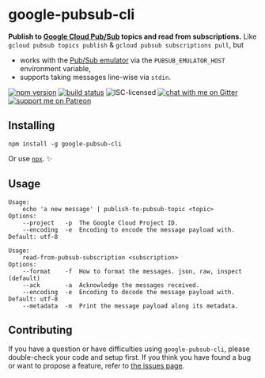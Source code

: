 # google-pubsub-cli

**Publish to [Google Cloud Pub/Sub](https://cloud.google.com/pubsub/docs/) topics and read from subscriptions.** Like `gcloud pubsub topics publish` & `gcloud pubsub subscriptions pull`, but

- works with the [Pub/Sub emulator](https://cloud.google.com/pubsub/docs/emulator) via the `PUBSUB_EMULATOR_HOST` environment variable,
- supports taking messages line-wise via `stdin`.

[![npm version](https://img.shields.io/npm/v/google-pubsub-cli.svg)](https://www.npmjs.com/package/google-pubsub-cli)
[![build status](https://api.travis-ci.org/derhuerst/google-pubsub-cli.svg?branch=master)](https://travis-ci.org/derhuerst/google-pubsub-cli)
![ISC-licensed](https://img.shields.io/github/license/derhuerst/google-pubsub-cli.svg)
[![chat with me on Gitter](https://img.shields.io/badge/chat%20with%20me-on%20gitter-512e92.svg)](https://gitter.im/derhuerst)
[![support me on Patreon](https://img.shields.io/badge/support%20me-on%20patreon-fa7664.svg)](https://patreon.com/derhuerst)


## Installing

```shell
npm install -g google-pubsub-cli
```

Or use [`npx`](https://npmjs.com/package/npx). ✨


## Usage

```
Usage:
    echo 'a new message' | publish-to-pubsub-topic <topic>
Options:
	--project   -p  The Google Cloud Project ID.
	--encoding  -e  Encoding to encode the message payload with. Default: utf-8
```

```
Usage:
    read-from-pubsub-subscription <subscription>
Options:
	--format    -f  How to format the messages. json, raw, inspect (default)
	--ack       -a  Acknowledge the messages received.
	--encoding  -e  Encoding to decode the message payload with. Default: utf-8
	--metadata  -m  Print the message payload along its metadata.
```


## Contributing

If you have a question or have difficulties using `google-pubsub-cli`, please double-check your code and setup first. If you think you have found a bug or want to propose a feature, refer to [the issues page](https://github.com/derhuerst/google-pubsub-cli/issues).

